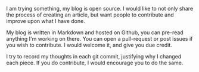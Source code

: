 I am trying something, my blog is open source.
I would like to not only share the process of creating an article,
but want people to contribute and improve upon what I have done.

My blog is written in Markdown and hosted on Github,
you can pre-read anything I'm working on there.
You can open a pull-request or post issues if you wish to contribute.
I would welcome it, and give you due credit.

I try to record my thoughts in each git commit,
justifying why I changed each piece.
If you do contribute, I would encourage you to do the same.

